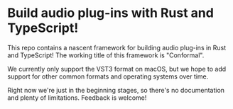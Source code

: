 # Build audio plug-ins with Rust and TypeScript!

This repo contains a nascent framework for building audio plug-ins in Rust and TypeScript! The working title of this framework is "Conformal".

We currently only support the VST3 format on macOS, but we hope to add support for other common formats and operating systems over time.

Right now we're just in the beginning stages, so there's no documentation and plenty of limitations. Feedback is welcome!

